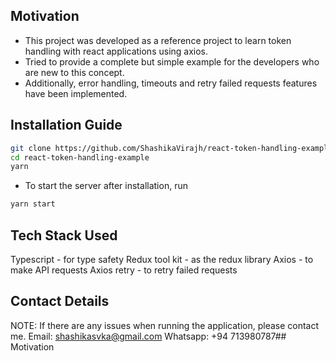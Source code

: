 ## Motivation

- This project was developed as a reference project to learn token handling with react applications using axios.
- Tried to provide a complete but simple example for the developers who are new to this concept.
- Additionally, error handling, timeouts and retry failed requests features have been implemented.

## Installation Guide

```bash
git clone https://github.com/ShashikaVirajh/react-token-handling-example.git
cd react-token-handling-example
yarn
```

- To start the server after installation, run

```bash
yarn start
```

## Tech Stack Used

Typescript - for type safety
Redux tool kit - as the redux library
Axios - to make API requests
Axios retry - to retry failed requests

## Contact Details

NOTE: If there are any issues when running the application, please contact me.
Email: shashikasvka@gmail.com
Whatsapp: +94 713980787## Motivation
